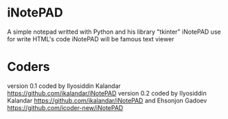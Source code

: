 # iNotePAD
A simple notepad writted with Python and his library "tkinter"
iNotePAD use for write HTML's code
iNotePAD will be famous text viewer

# Coders
version 0.1 coded by Ilyosiddin Kalandar https://github.com/ikalandar/iNotePAD
version 0.2 coded by Ilyosiddin Kalandar https://github.com/ikalandar/iNotePAD and Ehsonjon Gadoev https://github.com/icoder-new/iNotePAD
